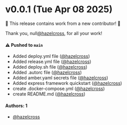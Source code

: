 # v0.0.1 (Tue Apr 08 2025)

:tada: This release contains work from a new contributor! :tada:

Thank you, null[@hazelcross](https://github.com/hazelcross), for all your work!

#### ⚠️ Pushed to `main`

- Added deploy.yml file ([@hazelcross](https://github.com/hazelcross))
- Added release.yml file ([@hazelcross](https://github.com/hazelcross))
- Added deploy.sh file ([@hazelcross](https://github.com/hazelcross))
- Added .autorc file ([@hazelcross](https://github.com/hazelcross))
- Added amber.yaml secrets file ([@hazelcross](https://github.com/hazelcross))
- Added express framework quickstart ([@hazelcross](https://github.com/hazelcross))
- create .docker-compose.yml ([@hazelcross](https://github.com/hazelcross))
- create README.md ([@hazelcross](https://github.com/hazelcross))

#### Authors: 1

- [@hazelcross](https://github.com/hazelcross)
